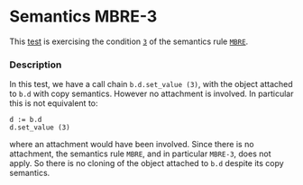 # Semantics MBRE-3

This [test](.) is exercising the condition [`3`](../Readme.md) of the semantics rule [`MBRE`](../../mbre/Readme.md).

### Description

In this test, we have a call chain `b.d.set_value (3)`, with the object attached to `b.d` with copy semantics. However no attachment is involved. In particular this is not equivalent to:

```
d := b.d
d.set_value (3)
```

where an attachment would have been involved. Since there is no attachment, the semantics rule `MBRE`, and in particular `MBRE-3`, does not apply. So there is no cloning of the object attached to `b.d` despite its copy semantics.
